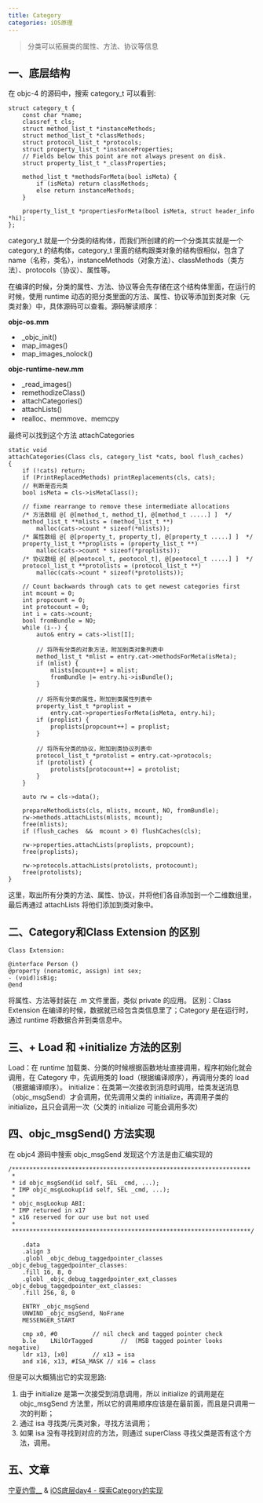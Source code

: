```yaml
---
title: Category
categories: iOS原理
---
```


> 分类可以拓展类的属性、方法、协议等信息

## 一、底层结构

在 objc-4 的源码中，搜索 category_t 可以看到:

```
struct category_t {
    const char *name;
    classref_t cls;
    struct method_list_t *instanceMethods;
    struct method_list_t *classMethods;
    struct protocol_list_t *protocols;
    struct property_list_t *instanceProperties;
    // Fields below this point are not always present on disk.
    struct property_list_t *_classProperties;

    method_list_t *methodsForMeta(bool isMeta) {
        if (isMeta) return classMethods;
        else return instanceMethods;
    }

    property_list_t *propertiesForMeta(bool isMeta, struct header_info *hi);
};
```

category\_t 就是一个分类的结构体，而我们所创建的的一个分类其实就是一个 category\_t 的结构体，category\_t 里面的结构跟类对象的结构很相似，包含了 name（名称，类名），instanceMethods（对象方法）、classMethods（类方法）、protocols（协议）、属性等。

在编译的时候，分类的属性、方法、协议等会先存储在这个结构体里面，在运行的时候，使用 runtime 动态的把分类里面的方法、属性、协议等添加到类对象（元类对象）中，具体源码可以查看。源码解读顺序： 

**objc-os.mm**

*    \_objc\_init()
*    map_images()
*    map\_images\_nolock()

**objc-runtime-new.mm**

*    \_read\_images()
*    remethodizeClass()
*    attachCategories()
*    attachLists()
*    realloc、memmove、memcpy

最终可以找到这个方法 attachCategories

```
static void 
attachCategories(Class cls, category_list *cats, bool flush_caches)
{
    if (!cats) return;
    if (PrintReplacedMethods) printReplacements(cls, cats);
    // 判断是否元类
    bool isMeta = cls->isMetaClass();

    // fixme rearrange to remove these intermediate allocations
    /* 方法数组 @[ @[method_t, method_t], @[method_t .....] ]  */
    method_list_t **mlists = (method_list_t **)
        malloc(cats->count * sizeof(*mlists));
    /* 属性数组 @[ @[property_t, property_t], @[property_t .....] ]  */
    property_list_t **proplists = (property_list_t **)
        malloc(cats->count * sizeof(*proplists));
    /* 协议数组 @[ @[peotocol_t, peotocol_t], @[peotocol_t .....] ]  */
    protocol_list_t **protolists = (protocol_list_t **)
        malloc(cats->count * sizeof(*protolists));

    // Count backwards through cats to get newest categories first
    int mcount = 0;
    int propcount = 0;
    int protocount = 0;
    int i = cats->count;
    bool fromBundle = NO;
    while (i--) {
        auto& entry = cats->list[I];

        // 将所有分类的对象方法，附加到类对象列表中
        method_list_t *mlist = entry.cat->methodsForMeta(isMeta);
        if (mlist) {
            mlists[mcount++] = mlist;
            fromBundle |= entry.hi->isBundle();
        }

        // 将所有分类的属性，附加到类属性列表中
        property_list_t *proplist = 
            entry.cat->propertiesForMeta(isMeta, entry.hi);
        if (proplist) {
            proplists[propcount++] = proplist;
        }

        // 将所有分类的协议，附加到类协议列表中
        protocol_list_t *protolist = entry.cat->protocols;
        if (protolist) {
            protolists[protocount++] = protolist;
        }
    }

    auto rw = cls->data();

    prepareMethodLists(cls, mlists, mcount, NO, fromBundle);
    rw->methods.attachLists(mlists, mcount);
    free(mlists);
    if (flush_caches  &&  mcount > 0) flushCaches(cls);

    rw->properties.attachLists(proplists, propcount);
    free(proplists);

    rw->protocols.attachLists(protolists, protocount);
    free(protolists);
}
```

这里，取出所有分类的方法、属性、协议，并将他们各自添加到一个二维数组里，最后再通过 attachLists 将他们添加到类对象中。  

## 二、Category和Class Extension 的区别

```
Class Extension:

@interface Person ()
@property (nonatomic, assign) int sex;
- (void)isBig;
@end
```

将属性、方法等封装在 .m 文件里面，类似 private 的应用。 区别：Class Extension 在编译的时候，数据就已经包含类信息里了；Category 是在运行时，通过 runtime 将数据合并到类信息中。  

## 三、\+ Load 和 \+initialize 方法的区别

Load：在 runtime 加载类、分类的时候根据函数地址直接调用，程序初始化就会调用，在 Category 中，先调用类的 load（根据编译顺序），再调用分类的 load（根据编译顺序）。 initialize：在类第一次接收到消息时调用，给类发送消息（objc\_msgSend）才会调用，优先调用父类的 initialize，再调用子类的 initialize，且只会调用一次（父类的 initialize 可能会调用多次）  

## 四、objc\_msgSend() 方法实现

在 objc4 源码中搜索 objc\_msgSend 发现这个方法是由汇编实现的

```
/********************************************************************
 *
 * id objc_msgSend(id self, SEL _cmd, ...);
 * IMP objc_msgLookup(id self, SEL _cmd, ...);
 * 
 * objc_msgLookup ABI:
 * IMP returned in x17
 * x16 reserved for our use but not used
 *
 ********************************************************************/

    .data
    .align 3
    .globl _objc_debug_taggedpointer_classes
_objc_debug_taggedpointer_classes:
    .fill 16, 8, 0
    .globl _objc_debug_taggedpointer_ext_classes
_objc_debug_taggedpointer_ext_classes:
    .fill 256, 8, 0

    ENTRY _objc_msgSend
    UNWIND _objc_msgSend, NoFrame
    MESSENGER_START

    cmp x0, #0          // nil check and tagged pointer check
    b.le    LNilOrTagged        //  (MSB tagged pointer looks negative)
    ldr x13, [x0]       // x13 = isa
    and x16, x13, #ISA_MASK // x16 = class  
```

但是可以大概猜出它的实现思路:

1.  由于 initialize 是第一次接受到消息调用，所以 initialize 的调用是在 objc_msgSend 方法里，所以它的调用顺序应该是在最前面，而且是只调用一次的判断；
2.  通过 isa 寻找类/元类对象，寻找方法调用；
3.  如果 isa 没有寻找到对应的方法，则通过 superClass 寻找父类是否有这个方法，调用。

## 五、文章

[宁夏灼雪__](https://www.jianshu.com/u/edda0ce4a193) & [iOS底层day4 - 探索Category的实现](https://www.jianshu.com/p/1589bc808921)
